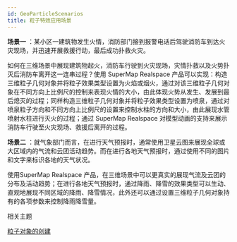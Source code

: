 ```yaml
---
id: GeoParticleScenarios
title: 粒子特效应用场景
---
```

**场景一** ：某小区一建筑物发生火情，消防部门接到报警电话后驾驶消防车到达火灾现场，并迅速开展救援行动，最后成功扑救火灾。

如何在三维场景中展现建筑物起火，消防车行驶到火灾现场，灾情扑救以及火势扑灭后消防车离开这一连串过程？使用 SuperMap Realspace
产品可以实现：构造三维粒子几何对象并将粒子效果类型设置为火焰或烟火，通过对该三维粒子几何对象在不同方向上比例尺的控制来表现火情的大小，由此体现火势从发生、发展到最后熄灭的过程；同样构造三维粒子几何对象并将粒子效果类型设置为喷泉，通过对喷泉粒子方向和不同方向上比例尺的设置来控制水柱的方向和大小，由此展现水管喷射水柱进行灭火的过程；通过
SuperMap Realspace 对模型动画的支持来展示消防车行驶至火灾现场、救援后离开的过程。

**场景二**
：就气象部门而言，在进行天气预报时，通常使用卫星云图来展现全球或大区域内的气流和云团活动趋势。而在进行各地天气预报时，通过使用不同的图片和文字来标识各地的天气状况。

使用SuperMap Realspace
产品，在三维场景中可以更真实的展现气流及云团的分布及活动趋势；在进行各地天气预报时，通过降雨、降雪的效果类型可以生动、直观地展现不同区域的降雨、降雪情况，此外还可以通过设置三维粒子几何对象持有的各项参数来控制降雨降雪量。

 相关主题


[粒子对象的创建](../../SceneOperation/GeoParticle/GeoParticleSetting)


